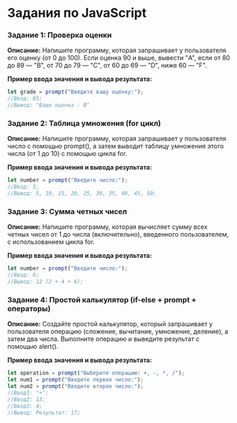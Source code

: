 # Задания по JavaScript

### Задание 1: Проверка оценки
**Описание:**
Напишите программу, которая запрашивает у пользователя его оценку (от 0 до 100). Если оценка 90 и выше, вывести "A", если от 80 до 89 — "B", от 70 до 79 — "C", от 60 до 69 — "D", ниже 60 — "F".

**Пример ввода значения и вывода результата:**
```javascript
let grade = prompt("Введите вашу оценку:");
//Ввод: 85;
//Вывод: "Ваша оценка - B"
```

### Задание 2: Таблица умножения (for цикл)
**Описание:**
Напишите программу, которая запрашивает у пользователя число с помощью prompt(), а затем выводит таблицу умножения этого числа (от 1 до 10) с помощью цикла for.

**Пример ввода значения и вывода результата:**
```javascript
let number = prompt("Введите число:");
//Ввод: 5;
//Вывод: 5, 10, 15, 20, 25, 30, 35, 40, 45, 50;
```

### Задание 3: Сумма четных чисел
**Описание:**
Напишите программу, которая вычисляет сумму всех четных чисел от 1 до числа (включительно), введенного пользователем, с использованием цикла for.

**Пример ввода значения и вывода результата:**
```javascript
let number = prompt("Введите число:");
//Ввод: 6;
//Вывод: 12 (2 + 4 + 6);
```

### Задание 4: Простой калькулятор (if-else + prompt + операторы)
**Описание:**
Создайте простой калькулятор, который запрашивает у пользователя операцию (сложение, вычитание, умножение, деление), а затем два числа. Выполните операцию и выведите результат с помощью alert().

**Пример ввода значения и вывода результата:**
```javascript
let operation = prompt("Выберите операцию: +, -, *, /");
let num1 = prompt("Введите первое число:");
let num2 = prompt("Введите второе число:");
//Ввод1: "+";
//Ввод2: 13;
//Ввод3: 4;
//Вывод: Результат: 17;
```
